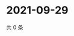 # 2021-09-29

共 0 条

<!-- BEGIN WEIBO -->
<!-- 最后更新时间 Wed Sep 29 2021 08:46:22 GMT+0800 (China Standard Time) -->

<!-- END WEIBO -->
